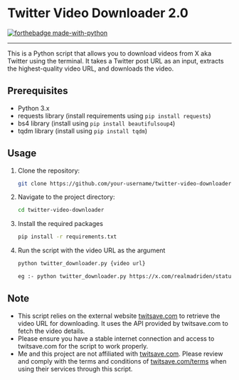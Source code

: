 # Twitter Video Downloader 2.0

[![forthebadge made-with-python](http://ForTheBadge.com/images/badges/made-with-python.svg)](https://www.python.org/)

---
This is a Python script that allows you to download videos from X aka Twitter using the terminal. It takes a Twitter post URL as an input, extracts the highest-quality video URL, and downloads the video.

## Prerequisites

- Python 3.x
- requests library (install requirements using `pip install requests`)
- bs4 library (install using `pip install beautifulsoup4`)
- tqdm library (install using `pip install tqdm`)

## Usage

1. Clone the repository:

   ```bash
   git clone https://github.com/your-username/twitter-video-downloader.git

2. Navigate to the project directory:

   ```bash
   cd twitter-video-downloader

3. Install the required packages

   ```bash
   pip install -r requirements.txt

4. Run the script with the video URL as the argument

   ```bash
   python twitter_downloader.py {video url}

   eg :- python twitter_downloader.py https://x.com/realmadriden/status/1743790569866821949?s=20

## Note

- This script relies on the external website [twitsave.com](https://twitsave.com) to retrieve the video URL for downloading. It uses the API provided by twitsave.com to fetch the video details.
- Please ensure you have a stable internet connection and access to twitsave.com for the script to work properly.
- Me and this project are not affiliated with [twitsave.com](https://twitsave.com). Please review and comply with the terms and conditions of [twitsave.com/terms](https://twitsave.com/terms) when using their services through this script.
